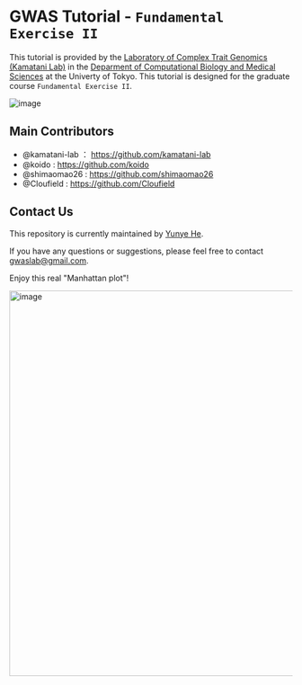 # GWAS Tutorial - `Fundamental Exercise II`

This tutorial is provided by the [Laboratory of Complex Trait Genomics (Kamatani Lab)](https://sites.google.com/edu.k.u-tokyo.ac.jp/kamatanilab/) in the [Deparment of Computational Biology and Medical Sciences](https://www.cbms.k.u-tokyo.ac.jp/english/index.html) at the Univerty of Tokyo. This tutorial is designed for the graduate course `Fundamental Exercise II`.

 ![image](https://user-images.githubusercontent.com/40289485/211962816-5f367b28-f136-468f-8d41-0bffff54481f.png)
 
## Main Contributors
- @kamatani-lab ： https://github.com/kamatani-lab
- @koido : https://github.com/koido
- @shimaomao26 : https://github.com/shimaomao26
- @Cloufield : https://github.com/Cloufield

## Contact Us
This repository is currently maintained by [Yunye He](https://github.com/Cloufield). 

If you have any questions or suggestions, please feel free to contact [gwaslab@gmail.com](gwaslab@gmail.com).

Enjoy this real "Manhattan plot"!

<img width="686" alt="image" src="https://user-images.githubusercontent.com/40289485/209780549-54a24fdd-485b-4875-8f40-d6812eb644fe.png">
 
